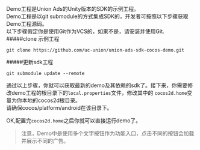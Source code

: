 Demo工程是Union Ads的Unity版本的SDK的示例工程。    
Demo工程是以git submodule的方式集成SDK的，开发者可按照以下步骤获取Demo工程源码。    
以下步骤假定你是使用Git作为VCS的，如果不是，请安装并使用Git.    
#####clone 示例工程  
```
git clone https://github.com/uc-union/union-ads-sdk-cocos-demo.git
```
#####更新sdk工程    
```
git submodule update --remote
```
    
通过以上步骤，你就可以获取最新的demo及其依赖的sdk了。接下来，你需要修改demo工程的根目录下的`local.properties`文件，修改其中的
`cocos2d.home`变量为你本地的cocos2d根目录。    
请确保cocos/platform/android在该目录下。

OK,配置完`cocos2d.home`之后你就可以直接运行demo了。

>注意，Demo中是使用多个文字按钮作为功能入口，点击不同的按钮会加载并展示不同的广告。
